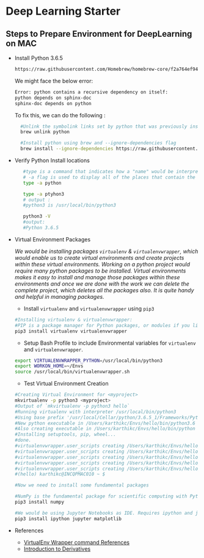 # Deep Learning Starter

## Steps to Prepare Environment for DeepLearning on MAC

- Install Python 3.6.5

  ```bash
  https://raw.githubusercontent.com/Homebrew/homebrew-core/f2a764ef944b1080be64bd88dca9a1d80130c558/Formula/python.rb
  ```

  We might face the below error:

  ```bash
  Error: python contains a recursive dependency on itself:
  python depends on sphinx-doc
  sphinx-doc depends on python
  ```

  To fix this, we can do the following :

  ```bash
    #Unlink the symbolink links set by python that was previously installed using brew command
    brew unlink python

    #Install python using brew and --ignore-dependencies flag
    brew install --ignore-dependencies https://raw.githubusercontent.com/Homebrew/homebrew-core/f2a764ef944b1080be64bd88dca9a1d80130c558/Formula/python.rb
  ```

- Verify Python Install locations

  ```bash
     #type is a command that indicates how a "name" would be interpreted if used as a "command-name"
     # -a flag is used to display all of the places that contain the executable name.
     type -a python

     type -a ptyhon3
     # output :
     #python3 is /usr/local/bin/python3

     python3 -V
     #output:
     #Python 3.6.5
  ```

- Virtual Environment Packages

  *We would be installing packages `virtualenv` & `virtualenvwrapper`, which would enable us to create virtual environments and create projects within these virtual environments. Working on a python project would require many python packages to be installed. Virtual environments makes it easy to install and manage those packages within these environments and once we are done with the work we can delete the complete project, which deletes all the packages also. It is quite handy and helpful in managing packages.*

  - Install `virtualenv` and `virtualenvwrapper` using `pip3`

  ```bash
  #Installing virtualenv & virtualenvwrapper:
  #PIP is a package manager for Python packages, or modules if you like.
  pip3 install virtualenv virtualenvwrapper
  ```

  - Setup Bash Profile to include Environmental variables for `virtualenv` and `virtualenvwrapper`.

  ```bash
  export VIRTUALENVWRAPPER_PYTHON=/usr/local/bin/python3
  export WORKON_HOME=~/Envs
  source /usr/local/bin/virtualenvwrapper.sh
  ```

  - Test Virtual Environment Creation

  ```bash
  #Creating Virtual Environment for <myproject>
  mkvirtualenv -p python3 <myproject>
  #Output of `mkvirtualenv -p python3 hello`
  #Running virtualenv with interpreter /usr/local/bin/python3
  #Using base prefix '/usr/local/Cellar/python/3.6.5_1/Frameworks/Python.framework/Versions/3.6'
  #New python executable in /Users/karthikc/Envs/hello/bin/python3.6
  #Also creating executable in /Users/karthikc/Envs/hello/bin/python
  #Installing setuptools, pip, wheel...
  #done.
  #virtualenvwrapper.user_scripts creating /Users/karthikc/Envs/hello/bin/predeactivate
  #virtualenvwrapper.user_scripts creating /Users/karthikc/Envs/hello/bin/postdeactivate
  #virtualenvwrapper.user_scripts creating /Users/karthikc/Envs/hello/bin/preactivate
  #virtualenvwrapper.user_scripts creating /Users/karthikc/Envs/hello/bin/postactivate
  #virtualenvwrapper.user_scripts creating /Users/karthikc/Envs/hello/bin/get_env_details
  #(hello) karthikc@INCQPMAC010 ~ $

  #Now we need to install some fundamental packages

  #NumPy is the fundamental package for scientific computing with Python.
  pip3 install numpy

  #We would be using Jupyter Notebooks as IDE. Requires ipython and jupyter packages to be installed. We also would be using matplotlib for plotting graphs.
  pip3 install ipython jupyter matplotlib
  ```

- References
  - [VirtualEnv Wrapper command References](https://virtualenvwrapper.readthedocs.io/en/latest/command_ref.html)
  - [Introduction to Derivatives](https://www.mathsisfun.com/calculus/derivatives-introduction.html)
